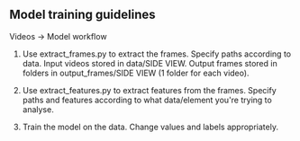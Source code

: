 ## Model training guidelines

Videos -> Model workflow

1. Use extract_frames.py to extract the frames. Specify paths according to data. Input videos stored in data/SIDE VIEW. Output frames stored in folders in output_frames/SIDE VIEW (1 folder for each video).

2. Use extract_features.py to extract features from the frames. Specify paths and features according to what data/element you're trying to analyse.

3. Train the model on the data. Change values and labels appropriately. 